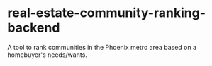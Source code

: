 # real-estate-community-ranking-backend
A tool to rank communities in the Phoenix metro area based on a homebuyer's needs/wants.
